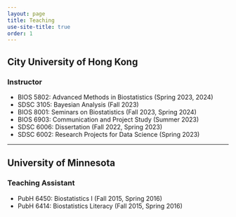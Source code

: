 ```yaml
---
layout: page
title: Teaching
use-site-title: true
order: 1
---
```


## City University of Hong Kong

### Instructor
- BIOS 5802: Advanced Methods in Biostatistics (Spring 2023, 2024)
- SDSC 3105: Bayesian Analysis (Fall 2023)
- BIOS 8001: Seminars on Biostatistics (Fall 2023, Spring 2024)
- BIOS 6903: Communication and Project Study (Summer 2023)
- SDSC 6006: Dissertation (Fall 2022, Spring 2023)
- SDSC 6002: Research Projects for Data Science (Spring 2023)

---

## University of Minnesota

### Teaching Assistant
- PubH 6450: Biostatistics I (Fall 2015, Spring 2016)
- PubH 6414: Biostatistics Literacy (Fall 2015, Spring 2016)
